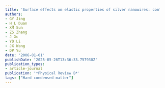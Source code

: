 ```yaml
---
title: 'Surface effects on elastic properties of silver nanowires: contact atomic-force microscopy'
authors:
- GY Jing
- H_L Duan
- XM Sun
- ZS Zhang
- J Xu
- YD Li
- JX Wang
- DP Yu
date: '2006-01-01'
publishDate: '2025-05-26T13:36:33.757930Z'
publication_types:
- article-journal
publication: '*Physical Review B*'
tags: ["Hard condensed matter"]
---
```

